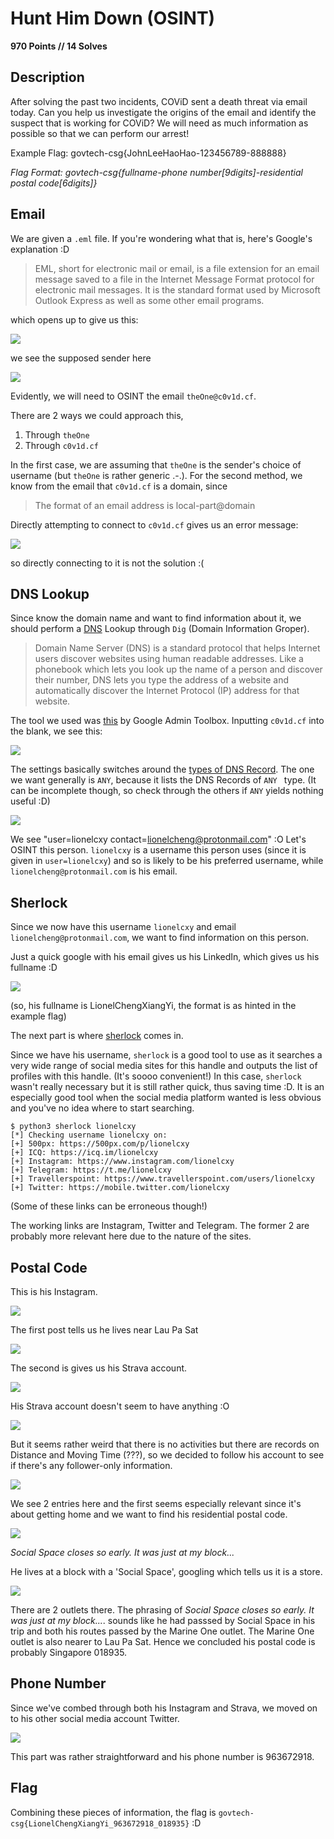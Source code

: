 # Hunt Him Down (OSINT)

**970 Points // 14 Solves**

## Description

After solving the past two incidents, COViD sent a death threat via email today. Can you help us investigate the origins of the email and identify the suspect that is working for COViD? We will need as much information as possible so that we can perform our arrest! 

Example Flag: govtech-csg{JohnLeeHaoHao-123456789-888888} 

*Flag Format: govtech-csg{fullname-phone number[9digits]-residential postal code[6digits]}* 



## Email

We are given a `.eml` file. If you're wondering what that is, here's Google's explanation :D

> EML, short for electronic mail or email, is a file extension for an email message saved to a file in the Internet Message Format protocol for electronic mail messages. It is the standard format used by Microsoft Outlook Express as well as some other email programs.



 which opens up to give us this:

![](1.png)



we see the supposed sender here

![](2.png)



Evidently, we will need to OSINT the email `theOne@c0v1d.cf`.

There are 2 ways we could approach this, 

1. Through `theOne` 
2. Through `c0v1d.cf`

In the first case, we are assuming that `theOne` is the sender's choice of username (but `theOne` is rather generic .-.). For the second method, we know from the email that `c0v1d.cf` is a domain, since 

> The format of an email address is local-part@domain



Directly attempting to connect to `c0v1d.cf` gives us an error message:

![](3.png)

so directly connecting to it is not the solution :(



## DNS Lookup

Since know the domain name and want to find information about it, we should perform a [DNS](https://ns1.com/resources/what-is-dns) Lookup through `Dig` (Domain Information Groper).

> Domain Name Server (DNS) is a standard protocol that helps Internet users discover websites using human readable addresses. Like a phonebook which lets you look up the name of a person and discover their number, DNS lets you type the address of a website and automatically discover the Internet Protocol (IP) address for that website.



The tool we used was [this](https://toolbox.googleapps.com/apps/dig/) by Google Admin Toolbox. Inputting `c0v1d.cf` into the blank, we see this:

![](4.png)



The settings basically switches around the [types of DNS Record](https://en.wikipedia.org/wiki/List_of_DNS_record_types). The one we want generally is  `ANY`, because it lists the DNS Records of  `ANY ` type. (It can be incomplete though, so check through the others if  `ANY` yields nothing useful :D)

![](5.png)



We see "user=lionelcxy contact=lionelcheng@protonmail.com" :O
Let's OSINT this person.  `lionelcxy` is a username this person uses (since it is given in `user=lionelcxy`) and so is likely to be his preferred username, while `lionelcheng@protonmail.com` is his email.



## Sherlock

Since we now have this username `lionelcxy` and email `lionelcheng@protonmail.com`, we want to find information on this person. 



Just a quick google with his email gives us his LinkedIn, which gives us his fullname :D

![](6.png)

(so, his fullname is LionelChengXiangYi, the format is as hinted in the example flag)



The next part is where [sherlock](https://github.com/sherlock-project/sherlock) comes in. 

Since we have his username, `sherlock` is a good tool to use as it searches a very wide range of social media sites for this handle and outputs the list of profiles with this handle. (It's soooo convenient!) In this case, `sherlock` wasn't really necessary but it is still rather quick, thus saving time :D. It is an especially good tool when the social media platform wanted is less obvious and you've no idea where to start searching.

```
$ python3 sherlock lionelcxy
[*] Checking username lionelcxy on:
[+] 500px: https://500px.com/p/lionelcxy
[+] ICQ: https://icq.im/lionelcxy
[+] Instagram: https://www.instagram.com/lionelcxy
[+] Telegram: https://t.me/lionelcxy
[+] Travellerspoint: https://www.travellerspoint.com/users/lionelcxy
[+] Twitter: https://mobile.twitter.com/lionelcxy
```

(Some of these links can be erroneous though!)



The working links are Instagram, Twitter and Telegram. The former 2 are probably more relevant here due to the nature of the sites. 



## Postal Code

This is his Instagram. 

![](7.png)



The first post tells us he lives near Lau Pa Sat

![](8.png)



The second is gives us his Strava account.

![](9.png)



His Strava account doesn't seem to have anything :O

![](10.png)

But it seems rather weird that there is no activities but there are records on Distance and Moving Time (???), so we decided to follow his account to see if there's any follower-only information.

![](11.png)

We see 2 entries here and the first seems especially relevant since it's about getting home and we want to find his residential postal code.

![](12.png)

*Social Space closes so early. It was just at my block...*



He lives at a block with a 'Social Space', googling which tells us it is a store. 

![](13.png)



There are 2 outlets there. The phrasing of *Social Space closes so early. It was just at my block...*. sounds like he had passsed by Social Space in his trip and  both his routes passed by the Marine One outlet. The Marine One outlet is also nearer to Lau Pa Sat. Hence we concluded his postal code is probably Singapore 018935.



## Phone Number

Since we've combed through both his Instagram and Strava, we moved on to his other social media account Twitter.

![](14.png)



This part was rather straightforward and his phone number is 963672918.



## Flag

Combining these pieces of information, the flag is `govtech-csg{LionelChengXiangYi_963672918_018935}` :D

